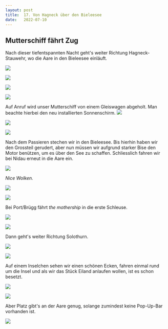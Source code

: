 ```yaml
---
layout: post
title:  17. Von Hagneck über den Bieleesee
date:   2022-07-10
---
```


## Mutterschiff fährt Zug ##

Nach dieser tiefentspannten Nacht geht's weiter Richtung Hagneck-Stauwehr, wo die Aare in den Bieleesee einläuft.

![](/img/20220711_ms_res_Hagneck_0.jpg)

![](/img/20220711_ms_res_Hagneck_1.jpg)

![](/img/20220711_ms_res_Hagneck_2.jpg)

![](/img/20220711_ms_res_Hagneck_3.jpg)

Auf Anruf wird unser Mutterschiff von einem Gleiswagen abgeholt.
Man beachte hierbei den neu installierten Sonnenschirm.
![](/img/20220711_ms_res_Hagneck_4.jpg)

![](/img/20220711_ms_res_Hagneck_5.jpg)

![](/img/20220711_ms_res_Hagneck_6.jpg)

Nach dem Passieren stechen wir in den Bieleesee. Bis hierhin haben wir den Grossteil gerudert, aber nun müssen wir aufgrund starker Bise den Motor benützen, um es über den See zu schaffen.
Schliesslich fahren wir bei Nidau erneut in die Aare ein.

![](/img/20220711_ms_res_Hagneck_7.jpg)

*Nice Wolken.*

![](/img/20220711_ms_res_Hagneck_8.jpg)

![](/img/20220711_ms_res_Hagneck_9.jpg)

Bei Port/Brügg fährt *the mothership* in die erste Schleuse.

![](/img/20220711_ms_res_Hagneck_10.jpg)

![](/img/20220711_ms_res_Hagneck_11.jpg)

Dann geht's weiter Richtung Solothurn.

![](/img/20220711_ms_res_Hagneck_12.jpg)

![](/img/20220711_ms_res_Hagneck_13.jpg)

Auf einem Inselchen sehen wir einen schönen Ecken, fahren einmal rund um die Insel und als wir das Stück Eiland anlaufen wollen, ist es schon besetzt.

![](/img/20220711_ms_res_Hagneck_14.jpg)

![](/img/20220711_ms_res_Hagneck_15.jpg)

Aber Platz gibt's an der Aare genug, solange zumindest keine Pop-Up-Bar  vorhanden ist.

![](/img/20220711_ms_res_Hagneck_16.jpg)
